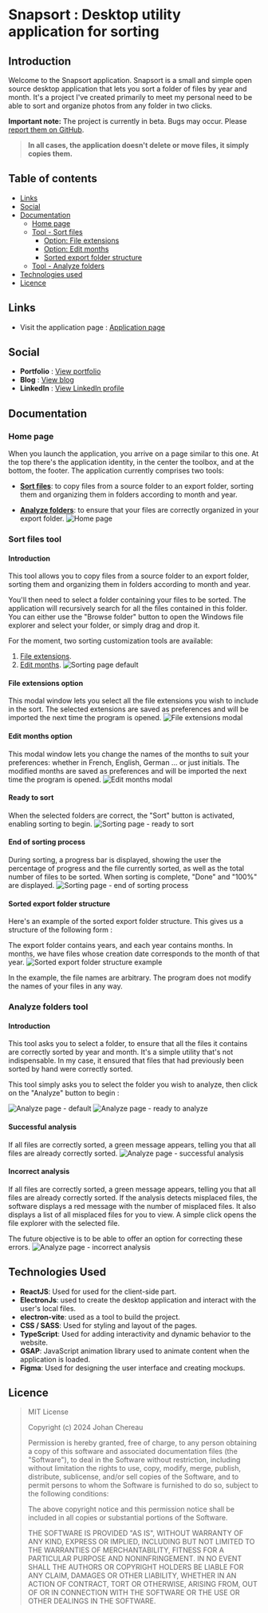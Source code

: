 # Snapsort : Desktop utility application for sorting

## Introduction

Welcome to the Snapsort application. Snapsort is a small and simple open source desktop application that lets you sort a folder of files by year and month. It's a project I've created primarily to meet my personal need to be able to sort and organize photos from any folder in two clicks.

**Important note:** The project is currently in beta. Bugs may occur. Please [report them on GitHub](https://github.com/JohanChereau/snapsort/issues).

> **In all cases, the application doesn't delete or move files, it simply copies them.**

## Table of contents

- [Links](#links)
- [Social](#social)
- [Documentation](#documentation)
  - [Home page](#home-page)
  - [Tool - Sort files](#sort-files-tool)
    - [Option: File extensions](#file-extensions-option)
    - [Option: Edit months](#edit-months-option)
    - [Sorted export folder structure](#sorted-export-folder-structure)
  - [Tool - Analyze folders](#analyze-folders-tool)
- [Technologies used](#technologies-used)
- [Licence](#licence)

## Links

- Visit the application page : [Application page](https://snapsort.johan-chereau.com)

## Social

- **Portfolio** : [View portfolio](https://johan-chereau.com)
- **Blog** : [View blog](https://blog.johan-chereau.com)
- **LinkedIn** : [View LinkedIn profile](https://fr.linkedin.com/in/johan-chereau)

## Documentation

### Home page

When you launch the application, you arrive on a page similar to this one. At the top there's the application identity, in the center the toolbox, and at the bottom, the footer.
The application currently comprises two tools:

- [**Sort files**](#sort-files-tool): to copy files from a source folder to an export folder, sorting them and organizing them in folders according to month and year.

- [**Analyze folders**](#analyze-folders-tool): to ensure that your files are correctly organized in your export folder.
  ![Home page](./screenshots/homepage.jpg)

### Sort files tool

#### Introduction

This tool allows you to copy files from a source folder to an export folder, sorting them and organizing them in folders according to month and year.

You'll then need to select a folder containing your files to be sorted. The application will recursively search for all the files contained in this folder. You can either use the "Browse folder" button to open the Windows file explorer and select your folder, or simply drag and drop it.

For the moment, two sorting customization tools are available:

1. [File extensions](#file-extensions-option).
2. [Edit months](#edit-months-option).
   ![Sorting page default](./screenshots/sortpage-default.jpg)

#### File extensions option

This modal window lets you select all the file extensions you wish to include in the sort.
The selected extensions are saved as preferences and will be imported the next time the program is opened.
![File extensions modal](./screenshots/extensions-modal.jpg)

#### Edit months option

This modal window lets you change the names of the months to suit your preferences: whether in French, English, German ... or just initials.
The modified months are saved as preferences and will be imported the next time the program is opened.
![Edit months modal](./screenshots/months-modal.jpg)

#### Ready to sort

When the selected folders are correct, the "Sort" button is activated, enabling sorting to begin.
![Sorting page - ready to sort](./screenshots/sortpage-ready.jpg)

#### End of sorting process

During sorting, a progress bar is displayed, showing the user the percentage of progress and the file currently sorted, as well as the total number of files to be sorted.
When sorting is complete, "Done" and "100%" are displayed.
![Sorting page - end of sorting process](./screenshots/sortpage-finished.jpg)

#### Sorted export folder structure

Here's an example of the sorted export folder structure.
This gives us a structure of the following form :

The export folder contains years, and each year contains months. In months, we have files whose creation date corresponds to the month of that year.
![Sorted export folder structure example](./screenshots/sorted-structure-example.jpg)

In the example, the file names are arbitrary. The program does not modify the names of your files in any way.

### Analyze folders tool

#### Introduction

This tool asks you to select a folder, to ensure that all the files it contains are correctly sorted by year and month. It's a simple utility that's not indispensable. In my case, it ensured that files that had previously been sorted by hand were correctly sorted.

This tool simply asks you to select the folder you wish to analyze, then click on the "Analyze" button to begin :

![Analyze page - default](./screenshots/analyzepage-default.jpg)
![Analyze page - ready to analyze](./screenshots/analyzepage-ready.jpg)

#### Successful analysis

If all files are correctly sorted, a green message appears, telling you that all files are already correctly sorted.
![Analyze page - successful analysis](./screenshots/analyzepage-finished-ok.jpg)

#### Incorrect analysis

If all files are correctly sorted, a green message appears, telling you that all files are already correctly sorted.
If the analysis detects misplaced files, the software displays a red message with the number of misplaced files. It also displays a list of all misplaced files for you to view. A simple click opens the file explorer with the selected file.

The future objective is to be able to offer an option for correcting these errors.
![Analyze page - incorrect analysis](./screenshots/analyzepage-finished-nok.jpg)

## Technologies Used

- **ReactJS**: Used for used for the client-side part.
- **ElectronJs**: used to create the desktop application and interact with the user's local files.
- **electron-vite**: used as a tool to build the project.
- **CSS / SASS**: Used for styling and layout of the pages.
- **TypeScript**: Used for adding interactivity and dynamic behavior to the website.
- **GSAP**: JavaScript animation library used to animate content when the application is loaded.
- **Figma**: Used for designing the user interface and creating mockups.

## Licence

> MIT License
>
> Copyright (c) 2024 Johan Chereau
>
> Permission is hereby granted, free of charge, to any person obtaining a copy
> of this software and associated documentation files (the "Software"), to deal
> in the Software without restriction, including without limitation the rights
> to use, copy, modify, merge, publish, distribute, sublicense, and/or sell
> copies of the Software, and to permit persons to whom the Software is
> furnished to do so, subject to the following conditions:
>
> The above copyright notice and this permission notice shall be included in all
> copies or substantial portions of the Software.
>
> THE SOFTWARE IS PROVIDED "AS IS", WITHOUT WARRANTY OF ANY KIND, EXPRESS OR
> IMPLIED, INCLUDING BUT NOT LIMITED TO THE WARRANTIES OF MERCHANTABILITY,
> FITNESS FOR A PARTICULAR PURPOSE AND NONINFRINGEMENT. IN NO EVENT SHALL THE
> AUTHORS OR COPYRIGHT HOLDERS BE LIABLE FOR ANY CLAIM, DAMAGES OR OTHER
> LIABILITY, WHETHER IN AN ACTION OF CONTRACT, TORT OR OTHERWISE, ARISING FROM,
> OUT OF OR IN CONNECTION WITH THE SOFTWARE OR THE USE OR OTHER DEALINGS IN THE
> SOFTWARE.
